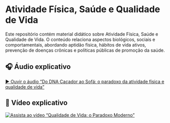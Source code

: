 # Atividade Física, Saúde e Qualidade de Vida
Este repositório contém material didático sobre Atividade Física, Saúde e Qualidade de Vida. O conteúdo relaciona aspectos biológicos, sociais e comportamentais, abordando aptidão física, hábitos de vida ativos, prevenção de doenças crônicas e políticas públicas de promoção da saúde.


## 🎧 Áudio explicativo  
[▶️ Ouvir o áudio “Do DNA Caçador ao Sofá: o paradoxo da atividade física e qualidade de vida”](https://drive.google.com/file/d/1qTpYXQdQAb87qpqtuV9vDDGTVVZ8zlAf/view?usp=sharing)


## 🎥 Vídeo explicativo  
[![Assista ao vídeo “Qualidade de Vida: o Paradoxo Moderno”](capa-video.png)](https://drive.google.com/file/d/1XGbhW_Qc0naPJdHn2xUSmiDh__2qdoUK/preview)




